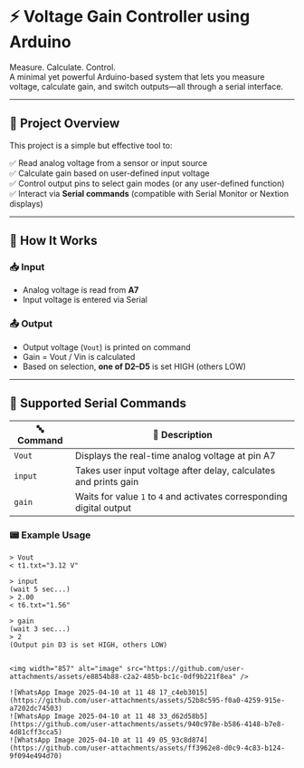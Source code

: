 # ⚡ Voltage Gain Controller using Arduino

Measure. Calculate. Control.  
A minimal yet powerful Arduino-based system that lets you measure voltage, calculate gain, and switch outputs—all through a serial interface.

---

## 🚀 Project Overview

This project is a simple but effective tool to:

✅ Read analog voltage from a sensor or input source  
✅ Calculate gain based on user-defined input voltage  
✅ Control output pins to select gain modes (or any user-defined function)  
✅ Interact via **Serial commands** (compatible with Serial Monitor or Nextion displays)

---

## 🧠 How It Works

### 📥 Input
- Analog voltage is read from **A7**
- Input voltage is entered via Serial

### 📤 Output
- Output voltage (`Vout`) is printed on command
- Gain = Vout / Vin is calculated
- Based on selection, **one of D2–D5** is set HIGH (others LOW)

---

## 🔧 Supported Serial Commands

| 🔤 Command | 🧾 Description |
|-----------|----------------|
| `Vout`    | Displays the real-time analog voltage at pin A7 |
| `input`   | Takes user input voltage after delay, calculates and prints gain |
| `gain`    | Waits for value `1` to `4` and activates corresponding digital output |

### 📟 Example Usage

```plaintext
> Vout
< t1.txt="3.12 V"

> input
(wait 5 sec...)
> 2.00
< t6.txt="1.56"

> gain
(wait 3 sec...)
> 2
(Output pin D3 is set HIGH, others LOW)


<img width="857" alt="image" src="https://github.com/user-attachments/assets/e8854b88-c2a2-485b-bc1c-0df9b221f8ea" />

![WhatsApp Image 2025-04-10 at 11 48 17_c4eb3015](https://github.com/user-attachments/assets/52b8c595-f0a0-4259-915e-a7202dc74503)
![WhatsApp Image 2025-04-10 at 11 48 33_d62d58b5](https://github.com/user-attachments/assets/940c978e-b586-4148-b7e8-4d81cff3cca5)
![WhatsApp Image 2025-04-10 at 11 49 05_93c8d874](https://github.com/user-attachments/assets/ff3962e8-d0c9-4c83-b124-9f094e494d70)
